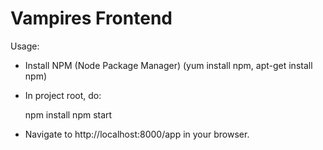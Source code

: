 # Vampires Frontend

Usage:

* Install NPM (Node Package Manager) (yum install npm, apt-get install npm)
* In project root, do:

    npm install
    npm start

* Navigate to http://localhost:8000/app in your browser.